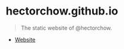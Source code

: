 # hectorchow.github.io

> The static website of @hectorchow.

- [Website](https://hectorchow.github.io)
